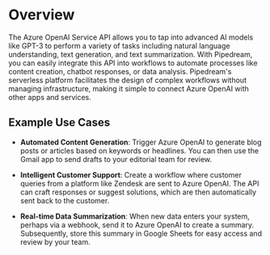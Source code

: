 # Overview

The Azure OpenAI Service API allows you to tap into advanced AI models like GPT-3 to perform a variety of tasks including natural language understanding, text generation, and text summarization. With Pipedream, you can easily integrate this API into workflows to automate processes like content creation, chatbot responses, or data analysis. Pipedream's serverless platform facilitates the design of complex workflows without managing infrastructure, making it simple to connect Azure OpenAI with other apps and services.

## Example Use Cases

- **Automated Content Generation**: Trigger Azure OpenAI to generate blog posts or articles based on keywords or headlines. You can then use the Gmail app to send drafts to your editorial team for review.

- **Intelligent Customer Support**: Create a workflow where customer queries from a platform like Zendesk are sent to Azure OpenAI. The API can craft responses or suggest solutions, which are then automatically sent back to the customer.

- **Real-time Data Summarization**: When new data enters your system, perhaps via a webhook, send it to Azure OpenAI to create a summary. Subsequently, store this summary in Google Sheets for easy access and review by your team.

